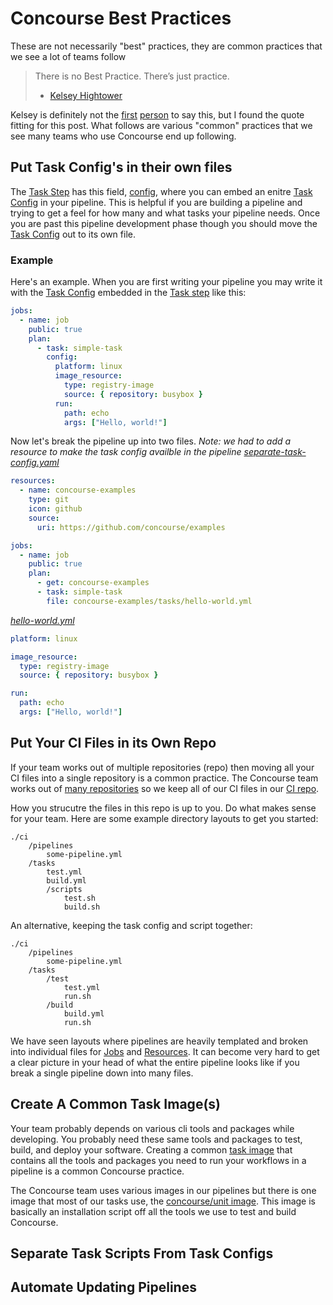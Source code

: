 # Concourse Best Practices

These are not necessarily "best" practices, they are common practices that we see a lot of teams follow

> There is no Best Practice. There’s just practice.
> - [Kelsey Hightower](https://www.youtube.com/watch?v=d_lFZtlM5KI)

Kelsey is definitely not the [first](https://www.satisfice.com/blog/archives/5164) [person](http://blogs.tedneward.com/post/there-is-no-such-thing-as-best-practices-context-matters/) to say this, but I found the quote fitting for this post. What follows are various "common" practices that we see many teams who use Concourse end up following.

## Put Task Config's in their own files

The [Task Step](https://concourse-ci.org/jobs.html#task-step) has this field, [config](https://concourse-ci.org/jobs.html#schema.step.task-step.config), where you can embed an enitre [Task Config](https://concourse-ci.org/tasks.html#schema.task) in your pipeline. This is helpful if you are building a pipeline and trying to get a feel for how many and what tasks your pipeline needs. Once you are past this pipeline development phase though you should move the [Task Config]() out to its own file.

### Example
Here's an example. When you are first writing your pipeline you may write it with the [Task Config]() embedded in the [Task step]() like this:
```yaml
jobs:
  - name: job
    public: true
    plan:
      - task: simple-task
        config:
          platform: linux
          image_resource:
            type: registry-image
            source: { repository: busybox }
          run:
            path: echo
            args: ["Hello, world!"]
```
Now let's break the pipeline up into two files.
_Note: we had to add a resource to make the task config availble in the pipeline_
[_separate-task-config.yaml_](https://github.com/concourse/examples/blob/master/pipelines/separate-task-config.yml)
```yaml
resources:
  - name: concourse-examples
    type: git
    icon: github
    source:
      uri: https://github.com/concourse/examples

jobs:
  - name: job
    public: true
    plan:
      - get: concourse-examples
      - task: simple-task
        file: concourse-examples/tasks/hello-world.yml
```

[_hello-world.yml_](https://github.com/concourse/examples/blob/master/tasks/hello-world.yml)
```yaml
platform: linux

image_resource:
  type: registry-image
  source: { repository: busybox }

run:
  path: echo
  args: ["Hello, world!"]
```

## Put Your CI Files in its Own Repo

If your team works out of multiple repositories (repo) then moving all your CI files into a single repository is a common practice. The Concourse team works out of [many repositories](https://github.com/concourse/) so we keep all of our CI files in our [CI repo](https://github.com/concourse/ci).

How you strucutre the files in this repo is up to you. Do what makes sense for your team. Here are some example directory layouts to get you started:

```
./ci
    /pipelines
        some-pipeline.yml
    /tasks
        test.yml
        build.yml
        /scripts
            test.sh
            build.sh
```
An alternative, keeping the task config and script together:
```
./ci
    /pipelines
        some-pipeline.yml
    /tasks
        /test
            test.yml
            run.sh
        /build
            build.yml
            run.sh
```

We have seen layouts where pipelines are heavily templated and broken into individual files for [Jobs](https://concourse-ci.org/jobs.html) and [Resources](https://concourse-ci.org/resources.html). It can become very hard to get a clear picture in your head of what the entire pipeline looks like if you break a single pipeline down into many files.

## Create A Common Task Image(s)

Your team probably depends on various cli tools and packages while developing. You probably need these same tools and packages to test, build, and deploy your software. Creating a common [task image](https://concourse-ci.org/tasks.html#schema.task.image_resource) that contains all the tools and packages you need to run your workflows in a pipeline is a common Concourse practice.

The Concourse team uses various images in our pipelines but there is one image that most of our tasks use, the [concourse/unit image](https://github.com/concourse/ci/blob/master/dockerfiles/unit/Dockerfile). This image is basically an installation script off all the tools we use to test and build Concourse.

## Separate Task Scripts From Task Configs

## Automate Updating Pipelines
